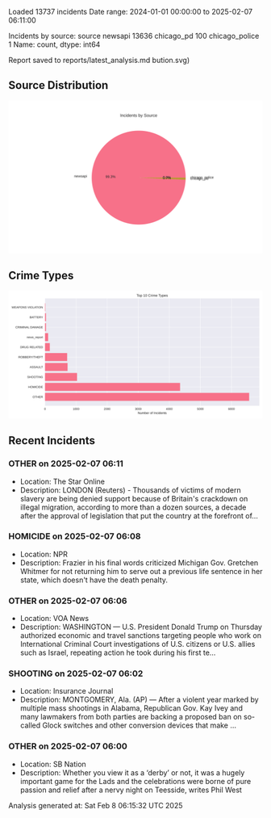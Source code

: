 
Loaded 13737 incidents
Date range: 2024-01-01 00:00:00 to 2025-02-07 06:11:00

Incidents by source:
source
newsapi           13636
chicago_pd          100
chicago_police        1
Name: count, dtype: int64

Report saved to reports/latest_analysis.md
bution.svg)

## Source Distribution
![Source Distribution](images/source_distribution.svg)

## Crime Types
![Crime Types](images/crime_types.svg)

## Recent Incidents

### OTHER on 2025-02-07 06:11
- Location: The Star Online
- Description: LONDON (Reuters) - Thousands of victims of modern slavery are being denied support because of Britain's crackdown on illegal migration, according to more than a dozen sources, a decade after the approval of legislation that put the country at the forefront of…


### HOMICIDE on 2025-02-07 06:08
- Location: NPR
- Description: Frazier in his final words criticized Michigan Gov. Gretchen Whitmer for not returning him to serve out a previous life sentence in her state, which doesn't have the death penalty.


### OTHER on 2025-02-07 06:06
- Location: VOA News
- Description: WASHINGTON — U.S. President Donald Trump on Thursday authorized economic and travel sanctions targeting people who work on International Criminal Court investigations of U.S. citizens or U.S. allies such as Israel, repeating action he took during his first te…


### SHOOTING on 2025-02-07 06:02
- Location: Insurance Journal
- Description: MONTGOMERY, Ala. (AP) — After a violent year marked by multiple mass shootings in Alabama, Republican Gov. Kay Ivey and many lawmakers from both parties are backing a proposed ban on so-called Glock switches and other conversion devices that make …


### OTHER on 2025-02-07 06:00
- Location: SB Nation
- Description: Whether you view it as a ‘derby’ or not, it was a hugely important game for the Lads and the celebrations were borne of pure passion and relief after a nervy night on Teesside, writes Phil West

Analysis generated at: Sat Feb  8 06:15:32 UTC 2025
